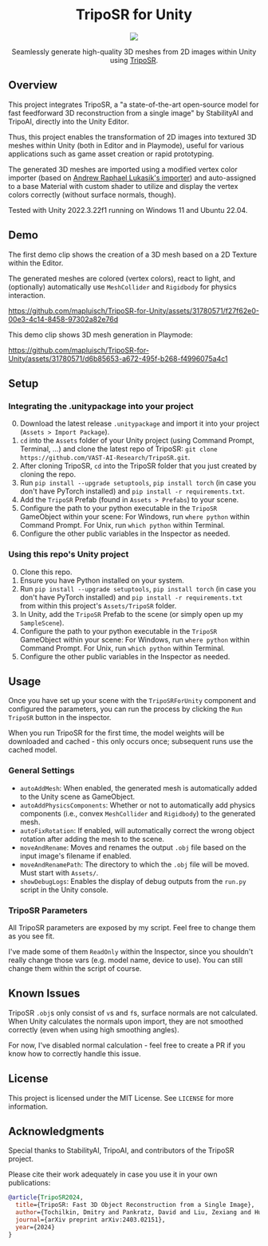 <h1 align="center">TripoSR for Unity</h1>
<div align="center">
  <img src="https://github.com/mapluisch/TripoSR-for-Unity/assets/31780571/bef716b7-5a3a-43a7-85b2-35312371d132">
  <p>Seamlessly generate high-quality 3D meshes from 2D images within Unity using <a href="https://github.com/VAST-AI-Research/TripoSR">TripoSR</a>.</p>
</div>

## Overview
This project integrates TripoSR, a "a state-of-the-art open-source model for fast feedforward 3D reconstruction from a single image" by StabilityAI and TripoAI, directly into the Unity Editor. 

Thus, this project enables the transformation of 2D images into textured 3D meshes within Unity (both in Editor and in Playmode), useful for various applications such as game asset creation or rapid prototyping. 

The generated 3D meshes are imported using a modified vertex color importer (based on [Andrew Raphael Lukasik's importer](https://gist.github.com/andrew-raphael-lukasik/3559728d022a4c96f491924f8285e1bf)) and auto-assigned to a base Material with custom shader to utilize and display the vertex colors correctly (without surface normals, though).

Tested with Unity 2022.3.22f1 running on Windows 11 and Ubuntu 22.04.

## Demo
The first demo clip shows the creation of a 3D mesh based on a 2D Texture within the Editor.

The generated meshes are colored (vertex colors), react to light, and (optionally) automatically use `MeshCollider` and `Rigidbody` for physics interaction.

https://github.com/mapluisch/TripoSR-for-Unity/assets/31780571/f27f62e0-00e3-4c14-8458-97302a82e76d

This demo clip shows 3D mesh generation in Playmode: 

https://github.com/mapluisch/TripoSR-for-Unity/assets/31780571/d6b85653-a672-495f-b268-f4996075a4c1


## Setup

### Integrating the .unitypackage into your project
0. Download the latest release `.unitypackage` and import it into your project (`Assets > Import Package`).
1. `cd` into the `Assets` folder of your Unity project (using Command Prompt, Terminal, ...) and clone the latest repo of TripoSR: `git clone https://github.com/VAST-AI-Research/TripoSR.git`.
2. After cloning TripoSR, `cd` into the TripoSR folder that you just created by cloning the repo.
3. Run `pip install --upgrade setuptools`, `pip install torch` (in case you don't have PyTorch installed) and `pip install -r requirements.txt`.
3. Add the `TripoSR` Prefab (found in `Assets > Prefabs`) to your scene.
4. Configure the path to your python executable in the `TripoSR` GameObject within your scene: For Windows, run `where python` within Command Prompt. For Unix, run `which python` within Terminal.
5. Configure the other public variables in the Inspector as needed.

### Using this repo's Unity project
0. Clone this repo.
1. Ensure you have Python installed on your system.
2. Run `pip install --upgrade setuptools`, `pip install torch` (in case you don't have PyTorch installed) and `pip install -r requirements.txt` from within this project's `Assets/TripoSR` folder.
3. In Unity, add the `TripoSR` Prefab to the scene (or simply open up my `SampleScene`).
4. Configure the path to your python executable in the `TripoSR` GameObject within your scene: For Windows, run `where python` within Command Prompt. For Unix, run `which python` within Terminal.
5. Configure the other public variables in the Inspector as needed.
   
## Usage
Once you have set up your scene with the `TripoSRForUnity` component and configured the parameters, you can run the process by clicking the `Run TripoSR` button in the inspector.

When you run TripoSR for the first time, the model weights will be downloaded and cached - this only occurs once; subsequent runs use the cached model.

### General Settings
- `autoAddMesh`: When enabled, the generated mesh is automatically added to the Unity scene as GameObject.
- `autoAddPhysicsComponents`: Whether or not to automatically add physics components (i.e., convex `MeshCollider` and `Rigidbody`) to the generated mesh.
- `autoFixRotation`: If enabled, will automatically correct the wrong object rotation after adding the mesh to the scene.
- `moveAndRename`: Moves and renames the output `.obj` file based on the input image's filename if enabled.
- `moveAndRenamePath`: The directory to which the `.obj` file will be moved. Must start with `Assets/`.
- `showDebugLogs`: Enables the display of debug outputs from the `run.py` script in the Unity console.

### TripoSR Parameters
All TripoSR parameters are exposed by my script. Feel free to change them as you see fit.

I've made some of them `ReadOnly` within the Inspector, since you shouldn't really change those vars (e.g. model name, device to use). You can still change them within the script of course.

## Known Issues
TripoSR `.obj`s only consist of `v`s and `f`s, surface normals are not calculated. When Unity calculates the normals upon import, they are not smoothed correctly (even when using high smoothing angles).

For now, I've disabled normal calculation - feel free to create a PR if you know how to correctly handle this issue.

## License
This project is licensed under the MIT License. See `LICENSE` for more information.

## Acknowledgments
Special thanks to StabilityAI, TripoAI, and contributors of the TripoSR project. 

Please cite their work adequately in case you use it in your own publications:

```BibTeX
@article{TripoSR2024,
  title={TripoSR: Fast 3D Object Reconstruction from a Single Image},
  author={Tochilkin, Dmitry and Pankratz, David and Liu, Zexiang and Huang, Zixuan and and Letts, Adam and Li, Yangguang and Liang, Ding and Laforte, Christian and Jampani, Varun and Cao, Yan-Pei},
  journal={arXiv preprint arXiv:2403.02151},
  year={2024}
}
```

